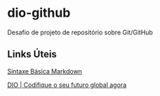 # dio-github
Desafio de projeto de repositório sobre Git/GitHub

## Links Úteis
[Sintaxe Básica Markdown](https://www.markdownguide.org/basic-syntax/)

[DIO | Codifique o seu futuro global agora](https://www.dio.me/)
